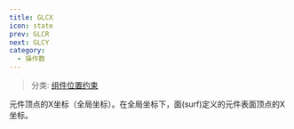 ```yaml
---
title: GLCX
icon: state
prev: GLCR
next: GLCY
category:
  - 操作数
---
```


> 分类: [组件位置约束](/hb/operands/130/873/  "Zemax 操作数 组件位置约束")

元件顶点的X坐标（全局坐标）。在全局坐标下，面(surf)定义的元件表面顶点的X坐标。